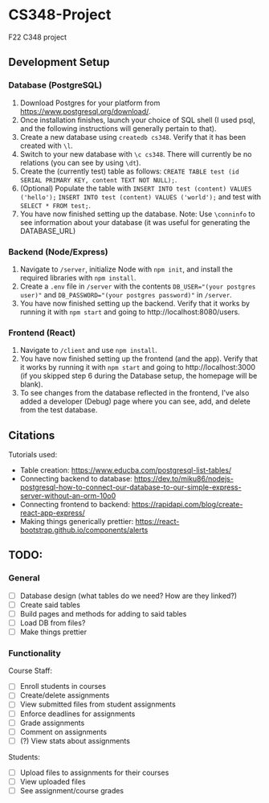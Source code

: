 # CS348-Project
F22 C348 project

## Development Setup
### Database (PostgreSQL)
1. Download Postgres for your platform from https://www.postgresql.org/download/. 
2. Once installation finishes, launch your choice of SQL shell (I used psql, and the following instructions will generally pertain to that). 
3. Create a new database using `createdb cs348`. Verify that it has been created with `\l`.
4. Switch to your new database with `\c cs348`. There will currently be no relations (you can see by using `\dt`).
5. Create the (currently test) table as follows: `CREATE TABLE test (id SERIAL PRIMARY KEY, content TEXT NOT NULL);`.
6. (Optional) Populate the table with `INSERT INTO test (content) VALUES ('hello');` `INSERT INTO test (content) VALUES ('world');` and test with `SELECT * FROM test;`.
7. You have now finished setting up the database. 
Note: Use `\conninfo` to see information about your database (it was useful for generating the DATABASE_URL)

### Backend (Node/Express)
1. Navigate to `/server`, initialize Node with `npm init`, and install the required libraries with `npm install`.
2. Create a `.env` file in `/server` with the contents `DB_USER="(your postgres user)"` and `DB_PASSWORD="(your postgres password)"` in `/server`.
3. You have now finished setting up the backend. Verify that it works by running it with `npm start` and going to http://localhost:8080/users.

### Frontend (React)
1. Navigate to `/client` and use `npm install`.
2. You have now finished setting up the frontend (and the app). Verify that it works by running it with `npm start` and going to http://localhost:3000 (if you skipped step 6 during the Database setup, the homepage will be blank).
3. To see changes from the database reflected in the frontend, I've also added a developer (Debug) page where you can see, add, and delete from the test database.

## Citations
Tutorials used:
* Table creation: https://www.educba.com/postgresql-list-tables/
* Connecting backend to database: https://dev.to/miku86/nodejs-postgresql-how-to-connect-our-database-to-our-simple-express-server-without-an-orm-10o0
* Connecting frontend to backend: https://rapidapi.com/blog/create-react-app-express/
* Making things generically prettier: https://react-bootstrap.github.io/components/alerts

## TODO:
### General
- [ ] Database design (what tables do we need? How are they linked?)
- [ ] Create said tables 
- [ ] Build pages and methods for adding to said tables
- [ ] Load DB from files?
- [ ] Make things prettier

### Functionality
Course Staff:
- [ ] Enroll students in courses
- [ ] Create/delete assignments
- [ ] View submitted files from student assignments
- [ ] Enforce deadlines for assignments
- [ ] Grade assignments
- [ ] Comment on assignments
- [ ] (?) View stats about assignments

Students:
- [ ] Upload files to assignments for their courses
- [ ] View uploaded files
- [ ] See assignment/course grades
